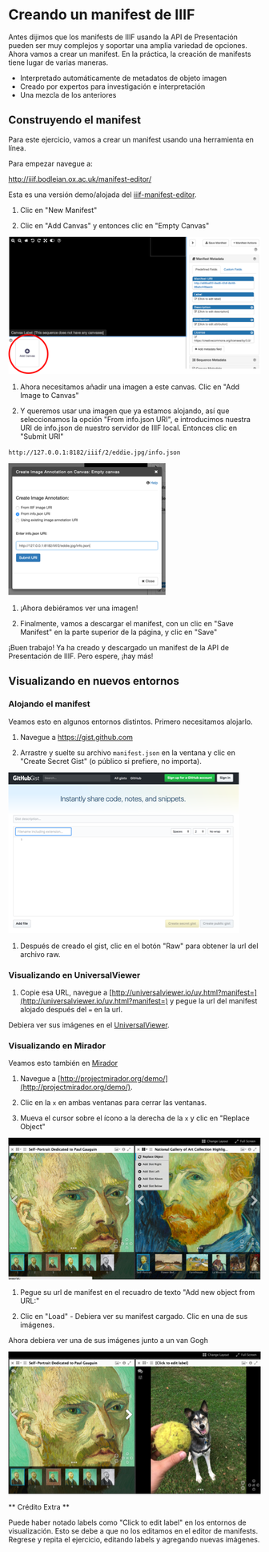 # Creando un manifest de IIIF

Antes dijimos que los manifests de IIIF usando la API de Presentación pueden ser muy complejos y soportar una amplia variedad de opciones. Ahora vamos a crear un manifest. En la práctica, la creación de manifests tiene lugar de varias maneras.

 - Interpretado automáticamente de metadatos de objeto imagen
 - Creado por expertos para investigación e interpretación
 - Una mezcla de los anteriores

## Construyendo el manifest
Para este ejercicio, vamos a crear un manifest usando una herramienta en línea.

Para empezar navegue a:

http://iiif.bodleian.ox.ac.uk/manifest-editor/

Esta es una versión demo/alojada del [iiif-manifest-editor](https://github.com/bodleian/iiif-manifest-editor).

1. Clic en "New Manifest"

1. Clic en "Add Canvas" y entonces clic en "Empty Canvas"

  ![add canvas](images/add_canvas.png)

1. Ahora necesitamos añadir una imagen a este canvas. Clic en "Add Image to Canvas"

1. Y queremos usar una imagen que ya estamos alojando, así que seleccionamos la opción "From info.json URI", e introducimos nuestra URI de info.json de nuestro servidor de IIIF local. Entonces clic en "Submit URI"

  `http://127.0.0.1:8182/iiif/2/eddie.jpg/info.json`

  ![info json uri](images/info_json_uri.png)

1. ¡Ahora debiéramos ver una imagen!

1. Finalmente, vamos a descargar el manifest, con un clic en "Save Manifest" en la parte superior de la página, y clic en "Save"

  ¡Buen trabajo! Ya ha creado y descargado un manifest de la API de Presentación de IIIF. Pero espere, ¡hay más!

## Visualizando en nuevos entornos

### Alojando el manifest
Veamos esto en algunos entornos distintos. Primero necesitamos alojarlo.

1. Navegue a https://gist.github.com

1. Arrastre y suelte su archivo `manifest.json` en la ventana y clic en "Create Secret Gist" (o público si prefiere, no importa).

  ![gist](images/gist.png)

1. Después de creado el gist, clic en el botón "Raw" para obtener la url del archivo raw.

### Visualizando en UniversalViewer
1. Copie esa URL, navegue a [http://universalviewer.io/uv.html?manifest=](http://universalviewer.io/uv.html?manifest=) y pegue la url del manifest alojado después del `=` en la url.

  Debiera ver sus imágenes en el [UniversalViewer](http://universalviewer.io/).

### Visualizando en Mirador
Veamos esto también en [Mirador](projectmirador.org)

1. Navegue a [http://projectmirador.org/demo/](http://projectmirador.org/demo/).

1. Clic en la `x` en ambas ventanas para cerrar las ventanas.

1. Mueva el cursor sobre el ícono a la derecha de la `x` y clic en "Replace Object"

  ![mirador replace object](images/mirador_replace.png)

1. Pegue su url de manifest en el recuadro de texto "Add new object from URL:"

1. Clic en "Load" - Debiera ver su manifest cargado. Clic en una de sus imágenes. 

Ahora debiera ver una de sus imágenes junto a un van Gogh

![eddie in Mirador](images/eddie_mirador.png)


** Crédito Extra **

Puede haber notado labels como "Click to edit label" en los entornos de visualización. Esto se debe a que no los editamos en el editor de manifests. Regrese y repita el ejercicio, editando labels y agregando nuevas imágenes.
